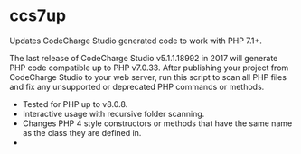 # ccs7up
Updates CodeCharge Studio generated code to work with PHP 7.1+.

The last release of CodeCharge Studio v5.1.1.18992 in 2017 will generate PHP code compatible up to PHP v7.0.33. After publishing your project from CodeCharge Studio to your web server, run this script to scan all PHP files and fix any unsupported or deprecated PHP commands or methods.

* Tested for PHP up to v8.0.8.
* Interactive usage with recursive folder scanning.
* Changes PHP 4 style constructors or methods that have the same name as the class they are defined in.
* 
